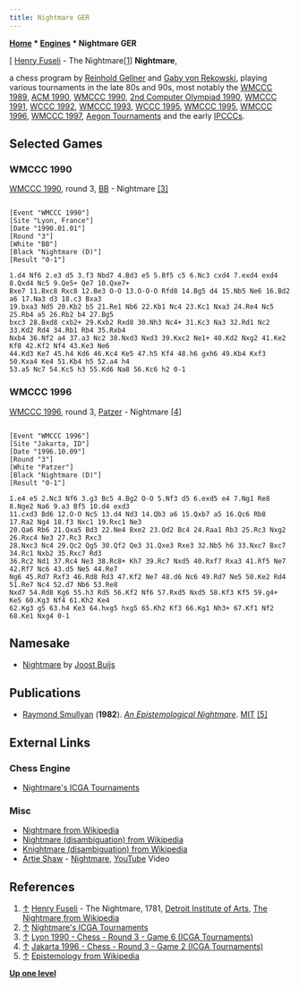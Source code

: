 ```yaml
---
title: Nightmare GER
---
```

**[Home](Home "Home") \* [Engines](Engines "Engines") \* Nightmare GER**



[ [Henry Fuseli](Category:Henry_Fuseli "Category:Henry Fuseli") - The Nightmare<a id="cite-note-1" href="#cite-ref-1">[1]</a>
**Nightmare**,  

a chess program by [Reinhold Gellner](Reinhold_Gellner "Reinhold Gellner") and [Gaby von Rekowski](Gaby_von_Rekowski "Gaby von Rekowski"), playing various tournaments in the late 80s and 90s, most notably the [WMCCC 1989](WMCCC_1989 "WMCCC 1989"), [ACM 1990](ACM_1990 "ACM 1990"), [WMCCC 1990](WMCCC_1990 "WMCCC 1990"), [2nd Computer Olympiad 1990](2nd_Computer_Olympiad#Chess "2nd Computer Olympiad"), [WMCCC 1991](WMCCC_1991 "WMCCC 1991"), [WCCC 1992](WCCC_1992 "WCCC 1992"), [WMCCC 1993](WMCCC_1993 "WMCCC 1993"), [WCCC 1995](WCCC_1995 "WCCC 1995"), [WMCCC 1995](WMCCC_1995 "WMCCC 1995"), [WMCCC 1996](WMCCC_1996 "WMCCC 1996"), [WMCCC 1997](WMCCC_1997 "WMCCC 1997"), [Aegon Tournaments](Aegon_Tournaments "Aegon Tournaments") and the early [IPCCCs](IPCCC "IPCCC"). 



## Selected Games


### WMCCC 1990


[WMCCC 1990](WMCCC_1990 "WMCCC 1990"), round 3, [BB](BB "BB") - Nightmare <a id="cite-note-3" href="#cite-ref-3">[3]</a>




```

[Event "WMCCC 1990"]
[Site "Lyon, France"]
[Date "1990.01.01"]
[Round "3"]
[White "BB"]
[Black "Nightmare (D)"]
[Result "0-1"]

1.d4 Nf6 2.e3 d5 3.f3 Nbd7 4.Bd3 e5 5.Bf5 c5 6.Nc3 cxd4 7.exd4 exd4 8.Qxd4 Nc5 9.Qe5+ Qe7 10.Qxe7+
Bxe7 11.Bxc8 Rxc8 12.Be3 O-O 13.O-O-O Rfd8 14.Bg5 d4 15.Nb5 Ne6 16.Bd2 a6 17.Na3 d3 18.c3 Bxa3 
19.bxa3 Nd5 20.Kb2 b5 21.Re1 Nb6 22.Kb1 Nc4 23.Kc1 Nxa3 24.Re4 Nc5 25.Rb4 a5 26.Rb2 b4 27.Bg5 
bxc3 28.Bxd8 cxb2+ 29.Kxb2 Rxd8 30.Nh3 Nc4+ 31.Kc3 Na3 32.Rd1 Nc2 33.Kd2 Rd4 34.Rb1 Rb4 35.Rxb4 
Nxb4 36.Nf2 a4 37.a3 Nc2 38.Nxd3 Nxd3 39.Kxc2 Ne1+ 40.Kd2 Nxg2 41.Ke2 Kf8 42.Kf2 Nf4 43.Ke3 Ne6 
44.Kd3 Ke7 45.h4 Kd6 46.Kc4 Ke5 47.h5 Kf4 48.h6 gxh6 49.Kb4 Kxf3 50.Kxa4 Ke4 51.Kb4 h5 52.a4 h4 
53.a5 Nc7 54.Kc5 h3 55.Kd6 Na8 56.Kc6 h2 0-1 

```

### WMCCC 1996


[WMCCC 1996](WMCCC_1996 "WMCCC 1996"), round 3, [Patzer](Patzer "Patzer") - Nightmare <a id="cite-note-4" href="#cite-ref-4">[4]</a>




```

[Event "WMCCC 1996"]
[Site "Jakarta, ID"]
[Date "1996.10.09"]
[Round "3"]
[White "Patzer"]
[Black "Nightmare (D)"]
[Result "0-1"]

1.e4 e5 2.Nc3 Nf6 3.g3 Bc5 4.Bg2 O-O 5.Nf3 d5 6.exd5 e4 7.Ng1 Re8 8.Nge2 Na6 9.a3 Bf5 10.d4 exd3 
11.cxd3 Bd6 12.O-O Nc5 13.d4 Nd3 14.Qb3 a6 15.Qxb7 a5 16.Qc6 Rb8 17.Ra2 Ng4 18.f3 Nxc1 19.Rxc1 Ne3 
20.Qa6 Rb6 21.Qxa5 Bd3 22.Ne4 Bxe2 23.Qd2 Bc4 24.Raa1 Rb3 25.Rc3 Nxg2 26.Rxc4 Ne3 27.Rc3 Rxc3
28.Nxc3 Nc4 29.Qc2 Qg5 30.Qf2 Qe3 31.Qxe3 Rxe3 32.Nb5 h6 33.Nxc7 Bxc7 34.Rc1 Nxb2 35.Rxc7 Rd3 
36.Rc2 Nd1 37.Rc4 Ne3 38.Rc8+ Kh7 39.Rc7 Nxd5 40.Rxf7 Rxa3 41.Rf5 Ne7 42.Rf7 Nc6 43.d5 Ne5 44.Re7 
Ng6 45.Rd7 Rxf3 46.Rd8 Rd3 47.Kf2 Ne7 48.d6 Nc6 49.Rd7 Ne5 50.Ke2 Rd4 51.Re7 Nc4 52.d7 Nb6 53.Re8 
Nxd7 54.Rd8 Kg6 55.h3 Rd5 56.Kf2 Nf6 57.Rxd5 Nxd5 58.Kf3 Kf5 59.g4+ Ke5 60.Kg3 Nf4 61.Kh2 Ke4 
62.Kg3 g5 63.h4 Ke3 64.hxg5 hxg5 65.Kh2 Kf3 66.Kg1 Nh3+ 67.Kf1 Nf2 68.Ke1 Nxg4 0-1 

```

## Namesake


* [Nightmare](Nightmare_NL "Nightmare NL") by [Joost Buijs](Joost_Buijs "Joost Buijs")


## Publications


* [Raymond Smullyan](Raymond_Smullyan "Raymond Smullyan") (**1982**). *[An Epistemological Nightmare](http://www.mit.edu/people/dpolicar/writing/prose/text/epistemologicalNightmare.html)*. [MIT](Massachusetts_Institute_of_Technology "Massachusetts Institute of Technology") <a id="cite-note-5" href="#cite-ref-5">[5]</a>


## External Links


### Chess Engine


* [Nightmare's ICGA Tournaments](https://www.game-ai-forum.org/icga-tournaments/program.php?id=18)


### Misc


* [Nightmare from Wikipedia](https://en.wikipedia.org/wiki/Nightmare)
* [Nightmare (disambiguation) from Wikipedia](https://en.wikipedia.org/wiki/Nightmare_%28disambiguation%29)
* [Knightmare (disambiguation) from Wikipedia](https://en.wikipedia.org/wiki/Knightmare_%28disambiguation%29)
* [Artie Shaw](Category:Artie_Shaw "Category:Artie Shaw") - [Nightmare](https://www.jazziz.com/short-history-nightmare-artie-shaw-1936/), [YouTube](https://en.wikipedia.org/wiki/YouTube) Video


 
## References


1. <a id="cite-ref-1" href="#cite-note-1">↑</a> [Henry Fuseli](Category:Henry_Fuseli "Category:Henry Fuseli") - The Nightmare, 1781, [Detroit Institute of Arts](https://en.wikipedia.org/wiki/Detroit_Institute_of_Arts), [The Nightmare from Wikipedia](https://en.wikipedia.org/wiki/The_Nightmare)
2. <a id="cite-ref-2" href="#cite-note-2">↑</a> [Nightmare's ICGA Tournaments](https://www.game-ai-forum.org/icga-tournaments/program.php?id=18)
3. <a id="cite-ref-3" href="#cite-note-3">↑</a> [Lyon 1990 - Chess - Round 3 - Game 6 (ICGA Tournaments)](https://www.game-ai-forum.org/icga-tournaments/round.php?tournament=60&round=3&id=6)
4. <a id="cite-ref-4" href="#cite-note-4">↑</a> [Jakarta 1996 - Chess - Round 3 - Game 2 (ICGA Tournaments)](https://www.game-ai-forum.org/icga-tournaments/round.php?tournament=55&round=3&id=2)
5. <a id="cite-ref-5" href="#cite-note-5">↑</a> [Epistemology from Wikipedia](https://en.wikipedia.org/wiki/Epistemology)

**[Up one level](Engines "Engines")**







 
